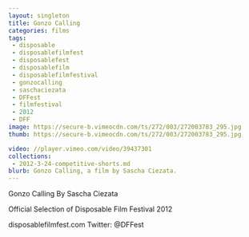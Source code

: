```yaml
---
layout: singleton
title: Gonzo Calling
categories: films
tags:
 - disposable
 - disposablefilmfest
 - disposablefest
 - disposablefilm
 - disposablefilmfestival
 - gonzocalling
 - saschaciezata
 - DFFest
 - filmfestival
 - 2012
 - DFF
image: https://secure-b.vimeocdn.com/ts/272/003/272003783_295.jpg
thumb: https://secure-b.vimeocdn.com/ts/272/003/272003783_295.jpg

video: //player.vimeo.com/video/39437301
collections:
 - 2012-3-24-competitive-shorts.md
blurb: Gonzo Calling, a film by Sascha Ciezata.
---
```


Gonzo Calling
By Sascha Ciezata

Official Selection of Disposable Film Festival 2012

disposablefilmfest.com
Twitter: @DFFest